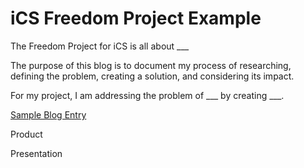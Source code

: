# iCS Freedom Project Example

The Freedom Project for iCS is all about ___

The purpose of this blog is to document my process of researching, defining the problem, creating a solution, and considering its impact.

For my project, I am addressing the problem of ___ by creating ___.

[Sample Blog Entry](entry01.md)

Product

Presentation
